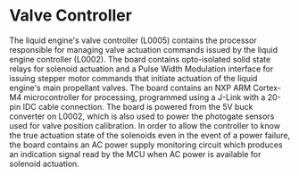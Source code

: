 <h1>Valve Controller</h1>

<p>The liquid engine's valve controller (L0005) contains the processor responsible for managing valve actuation commands issued by the liquid engine controller (L0002). The board contains opto-isolated solid state relays for solenoid actuation and a Pulse Width Modulation interface for issuing stepper motor commands that initiate actuation of the liquid engine's main propellant valves. The board contains an NXP ARM Cortex-M4 microcontroller for processing, programmed using a J-Link with a 20-pin IDC cable connection. The board is powered from the 5V buck converter on L0002, which is also used to power the photogate sensors used for valve position calibration. In order to allow the controller to know the true actuation state of the solenoids even in the event of a power failure, the board contains an AC power supply monitoring circuit which produces an indication signal read by the MCU when AC power is available for solenoid actuation. </p>
